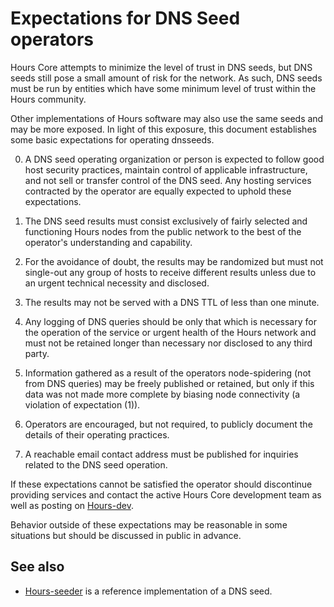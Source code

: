 Expectations for DNS Seed operators
====================================

Hours Core attempts to minimize the level of trust in DNS seeds,
but DNS seeds still pose a small amount of risk for the network.
As such, DNS seeds must be run by entities which have some minimum
level of trust within the Hours community.

Other implementations of Hours software may also use the same
seeds and may be more exposed. In light of this exposure, this
document establishes some basic expectations for operating dnsseeds.

0. A DNS seed operating organization or person is expected to follow good
host security practices, maintain control of applicable infrastructure,
and not sell or transfer control of the DNS seed. Any hosting services
contracted by the operator are equally expected to uphold these expectations.

1. The DNS seed results must consist exclusively of fairly selected and
functioning Hours nodes from the public network to the best of the
operator's understanding and capability.

2. For the avoidance of doubt, the results may be randomized but must not
single-out any group of hosts to receive different results unless due to an
urgent technical necessity and disclosed.

3. The results may not be served with a DNS TTL of less than one minute.

4. Any logging of DNS queries should be only that which is necessary
for the operation of the service or urgent health of the Hours
network and must not be retained longer than necessary nor disclosed
to any third party.

5. Information gathered as a result of the operators node-spidering
(not from DNS queries) may be freely published or retained, but only
if this data was not made more complete by biasing node connectivity
(a violation of expectation (1)).

6. Operators are encouraged, but not required, to publicly document the
details of their operating practices.

7. A reachable email contact address must be published for inquiries
related to the DNS seed operation.

If these expectations cannot be satisfied the operator should
discontinue providing services and contact the active Hours
Core development team as well as posting on
[Hours-dev](https://groups.google.com/forum/#!forum/Hours-dev).

Behavior outside of these expectations may be reasonable in some
situations but should be discussed in public in advance.

See also
----------
- [Hours-seeder](https://github.com/pooler/Hours-seeder) is a reference implementation of a DNS seed.
